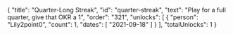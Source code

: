{
  "title": "Quarter-Long Streak",
  "id": "quarter-streak",
  "text": "Play for a full quarter, give that OKR a 1",
  "order": "321",
  "unlocks": [
    {
      "person": "Lily2point0",
      "count": 1,
      "dates": [
        "2021-09-18"
      ]
    }
  ],
  "totalUnlocks": 1
}